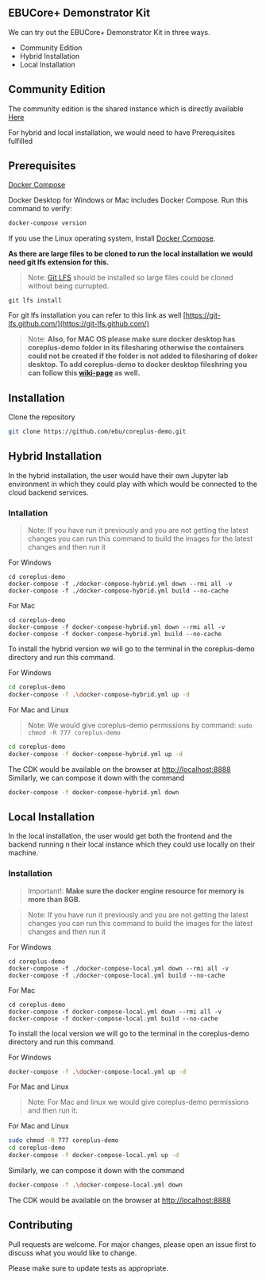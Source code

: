 
## EBUCore+ Demonstrator Kit

We can try out the EBUCore+ Demonstrator Kit in three ways. 

- Community Edition 
- Hybrid Installation
- Local Installation


## Community Edition
 
The community edition is the shared instance which is directly available [Here](https://ebucore-plus-dk.org/)


For hybrid and local installation, we would need to have Prerequisites fulfilled 

## Prerequisites

[Docker Compose](https://docs.docker.com/compose/)

Docker Desktop for Windows or Mac includes Docker Compose. Run this command to verify:

```sh
docker-compose version
```

If you use the Linux operating system, Install [Docker Compose](https://docs.docker.com/compose/install/).


**As there are large files to be cloned to run the local installation we would need git lfs extension for this.**

> Note: [Git LFS](https://git-lfs.github.com/) should be installed so  large files could be cloned without being currupted.

``
git lfs install
``

For git lfs installation you can refer to this link as well [https://git-lfs.github.com/](https://git-lfs.github.com/) 


> Note: **Also, for MAC OS please make sure docker desktop has coreplus-demo folder in its filesharing otherwise the containers could not be created if the folder is not added to filesharing of doker desktop. To add coreplus-demo to docker desktop fileshring you can follow this [wiki-page](https://github.com/ebu/coreplus-demo/wiki/Add-corelus-demo-to-Doker-Desktop) as well.**


## Installation

Clone the repository

```sh
git clone https://github.com/ebu/coreplus-demo.git
```


## Hybrid Installation
 
In the hybrid installation, the user would have their own Jupyter lab environment in which they could play with which would be connected to the cloud backend services.

### Intallation

> Note: If you have run it previously and you are not getting the latest changes you can run this command to build the images for the latest changes and then run it

For Windows
```
cd coreplus-demo
docker-compose -f ./docker-compose-hybrid.yml down --rmi all -v
docker-compose -f ./docker-compose-hybrid.yml build --no-cache
```
For Mac
```
cd coreplus-demo
docker-compose -f docker-compose-hybrid.yml down --rmi all -v
docker-compose -f docker-compose-hybrid.yml build --no-cache
```


To install the hybrid version we will go to the terminal in the coreplus-demo directory and run this command.

For Windows
```bash
cd coreplus-demo
docker-compose -f .\docker-compose-hybrid.yml up -d
```


For Mac and Linux
> Note: We would give coreplus-demo permissions by command:
``
sudo chmod -R 777 coreplus-demo
``


```sh
cd coreplus-demo
docker-compose -f docker-compose-hybrid.yml up -d
```


The CDK would be available on the browser at [http://localhost:8888](http://localhost:8888)
Similarly, we can compose it down with the command

```bash
docker-compose -f docker-compose-hybrid.yml down
```

## Local Installation
 
In the local installation, the user would get both the frontend and the backend running n their local instance which they could use locally on their machine.

### Installation

> Important!: **Make sure the docker engine resource for memory is more than 8GB.**

> Note: If you have run it previously and you are not getting the latest changes you can run this command to build the images for the latest changes and then run it

For Windows
```
cd coreplus-demo
docker-compose -f ./docker-compose-local.yml down --rmi all -v
docker-compose -f ./docker-compose-local.yml build --no-cache
```
For Mac
```
cd coreplus-demo
docker-compose -f docker-compose-local.yml down --rmi all -v
docker-compose -f docker-compose-local.yml build --no-cache
```

To install the local version we will go to the terminal in the coreplus-demo directory and run this command.



For Windows
```bash
docker-compose -f .\docker-compose-local.yml up -d
```

For Mac and Linux
> Note: For Mac and linux we would give coreplus-demo permissions and then run it:

For Mac and Linux
```sh
sudo chmod -R 777 coreplus-demo
cd coreplus-demo
docker-compose -f docker-compose-local.yml up -d
```



Similarly, we can compose it down with the command

```sh
docker-compose -f .\docker-compose-local.yml down
```




The CDK would be available on the browser at [http://localhost:8888](http://localhost:8888)

## Contributing

Pull requests are welcome. For major changes, please open an issue first to discuss what you would like to change.

Please make sure to update tests as appropriate.


